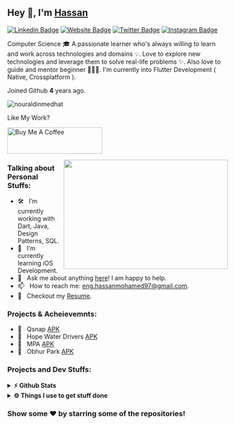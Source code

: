 ## Hey 👋, I'm [Hassan](https://github.com/Hassan-Daboos/)



[![Linkedin Badge](https://img.shields.io/badge/-LinkedIn-0e76a8?style=flat-square&logo=Linkedin&logoColor=white)](https://www.linkedin.com/in/hassan-daboos/)
[![Website Badge](https://img.shields.io/badge/Website-3b5998?style=flat-square&logo=google-chrome&logoColor=white)](https://enghassanmohamed97.wixsite.com/hassandabos)
[![Twitter Badge](https://img.shields.io/badge/-Twitter-00acee?style=flat-square&logo=Twitter&logoColor=white)](https://twitter.com/Daboos97)
[![Instagram Badge](https://img.shields.io/badge/-Instagram-e4405f?style=flat-square&logo=Instagram&logoColor=white)](https://www.instagram.com/h.daboos/)



Computer Science 🎓 A passionate learner who's always willing to learn and work across technologies and domains 💡. Love to explore new technologies and leverage them to solve real-life problems ✨. Also love to guide and mentor beginner 👨🏻‍💻. I'm currently into Flutter Development ( Native, Crossplatform ).

Joined Github **4** years ago.
<p align="left"> <img src="https://komarev.com/ghpvc/?username=nouraldinmedhat&label=Profile%20views&color=0e75b6&style=flat" alt="nouraldinmedhat" /> </p>


Like My Work?

<a href="https://www.buymeacoffee.com/nouraldinmedhat" target="_blank"><img src="https://cdn.buymeacoffee.com/buttons/v2/default-yellow.png" alt="Buy Me A Coffee" height="60px" width="217px" ></a>

<img align="right" height="250" width="375" alt="" src="https://images.prismic.io/impactio-blog/2575689d-8dfe-4d7c-b6a7-f33b170231b8_What+Does+a+Dart+and+Flutter+Developer+Do.png?auto=compress,format" />

### Talking about Personal Stuffs:

- 🛠 &nbsp; I’m currently working with Dart, Java, Design Patterns, SQL.  
- 🚀 &nbsp; I’m currently learning iOS Development.
- 💬 &nbsp; Ask me about anything [here](https://github.com/nouraldinMedhat/hassan-daboos/issues/1)! I am happy to help.
- 📫 &nbsp; How to reach me: eng.hassanmohamed97@gmail.com.
- 📝 &nbsp; Checkout my [Resume](https://drive.google.com/file/d/1YLP1LoFiXTm9qQvCUNeDC6k5y5xoR604/view?usp=sharing).



### Projects & Acheievemnts:


- 🚀 &nbsp; Qsnap [APK](https://play.google.com/store/apps/details?id=com.optimalsolutions.qsnapapp)
- 🚀 &nbsp; Hope Water Drivers [APK](https://play.google.com/store/apps/details?id=com.optimalsolutions.hopewaterdrivers.hope_water_driver)
- 🚀 &nbsp; MPA [APK](https://play.google.com/store/apps/details?id=com.optimalsolutions.mpa)
- 🚀 &nbsp; Obhur Park [APK](https://play.google.com/store/apps/details?id=com.optimalsolutions.obhurpark)



### Projects and Dev Stuffs:

<details>	
  <summary><b>⚡ Github Stats</b></summary>

  <br />
  <img height="180em" src="https://github-readme-stats.vercel.app/api?username=hassan-daboos&show_icons=true&hide_border=true&&count_private=true&include_all_commits=true" />
  
</details>

 
<details>	
  <br />
  <summary><b>⚙️ Things I use to get stuff done</b></summary>
  	<ul>
  	    <li><b>OS:</b> Windows 11</li>
	    <li><b>Laptop: </b> HP Notebook</li>
  	    <li><b>Browser: </b> Chrome</li>
	    <li><b>Code Editor:</b> Android Studio, Visual Code</li>
	    <li><b>To Stay Updated:</b> Linkedin and Twitter.</li>
	    <br />
	</ul>	
</details>



### Show some ❤️ by starring some of the repositories!

</div>

